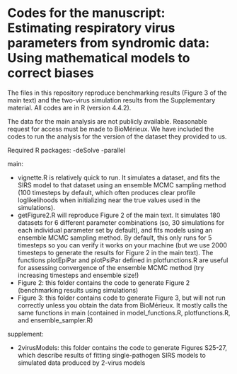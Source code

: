 # Codes for the manuscript: Estimating respiratory virus parameters from syndromic data: Using mathematical models to correct biases

The files in this repository reproduce benchmarking results (Figure 3 of the main text) and the two-virus simulation results from the Supplementary material. All codes are in R (version 4.4.2).

The data for the main analysis are not publicly available. Reasonable request for access must be made to BioMérieux. We have included the codes to run the analysis for the version of the dataset they provided to us.

Required R packages:
-deSolve
-parallel

main:
  - vignette.R is relatively quick to run. It simulates a dataset, and fits the SIRS model to that dataset using an ensemble MCMC sampling method (100 timesteps by default, which often produces clear profile loglikelihoods when initializing near the true values used in the simulations).
  - getFigure2.R will reproduce Figure 2 of the main text. It simulates 180 datasets for 6 different parameter combinations (so, 30 simulations for each individual parameter set by default), and fits models using an ensemble MCMC sampling method. By default, this only runs for 5 timesteps so you can verify it works on your machine (but we use 2000 timesteps to generate the results for Figure 2 in the main text). The functions plotEpiPar and plotPsiPar defined in plotfunctions.R are useful for assessing convergence of the ensemble MCMC method (try increasing timesteps and ensemble size!)
  - Figure 2: this folder contains the code to generate Figure 2 (benchmarking results using simulations)
  - Figure 3: this folder contains code to generate Figure 3, but will not run correctly unless you obtain the data from BioMérieux. It mostly calls the same functions in main (contained in model_functions.R, plotfunctions.R, and ensemble_sampler.R)

supplement:
  - 2virusModels: this folder contains the code to generate Figures S25-27, which describe results of fitting single-pathogen SIRS models to simulated data produced by 2-virus models
